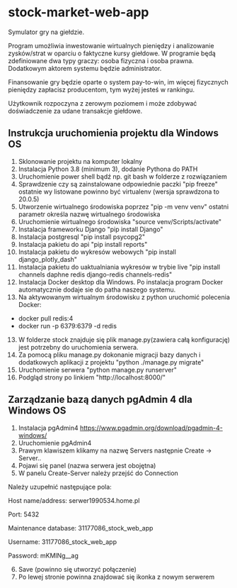 # stock-market-web-app
Symulator gry na giełdzie.

Program umożliwia inwestowanie wirtualnych pieniędzy i analizowanie zysków/strat w oparciu o faktyczne kursy giełdowe.
W programie będą zdefiniowane dwa typy graczy: osoba fizyczna i osoba prawna. Dodatkowym aktorem systemu będzie administrator.

Finansowanie gry będzie oparte o system pay-to-win, im więcej fizycznych pieniędzy zapłacisz producentom, tym wyżej jesteś w rankingu.

Użytkownik rozpoczyna z zerowym poziomem i może zdobywać doświadczenie za udane transakcje giełdowe.

Instrukcja uruchomienia projektu dla Windows OS
------------------

1. Sklonowanie projektu na komputer lokalny
2. Instalacja Python 3.8 (minimum 3), dodanie Pythona do PATH
2. Uruchomienie power shell bądź np. git bash w folderze z rozwiązaniem
3. Sprawdzenie czy są zainstalowane odpowiednie paczki "pip freeze" ostatnie wy listowane powinno być virtualenv (wersja sprawdzona to 20.0.5)
4. Utworzenie wirtualnego środowiska poprzez "pip -m venv venv" ostatni parametr określa nazwę wirtualnego środowiska
5. Uruchomienie wirtualnego środowiska "source venv/Scripts/activate"
6. Instalacja frameworku Django "pip install Django"
7. Instalacja postgresql "pip install psycopg2"
8. Instalacja pakietu do api "pip install reports"
9. Instalacja pakietu do wykresów webowych "pip install django_plotly_dash"
10. Instalacja pakietu do uaktualniania wykresów w trybie live "pip install channels daphne redis django-redis channels-redis"
11. Instalacja Docker desktop dla Windows. Po instalacja program Docker automatycznie dodaje sie do patha naszego systemu.
12. Na aktywowanym wirtualnym środowisku z python uruchomić polecenia Docker:
 - docker pull redis:4
 - docker run -p 6379:6379 -d redis
13. W folderze stock znajduje się plik manage.py(zawiera całą konfigurację) jest potrzebny do uruchomienia serwera.
14. Za pomocą pliku manage.py dokonanie migracji bazy danych i dodatkowych aplikacji z projektu "python ./manage.py migrate"
15. Uruchomienie serwera "python manage.py runserver"
16. Podgląd strony po linkiem "http://localhost:8000/"

Zarządzanie bazą danych pgAdmin 4 dla Windows OS
-----------------

1. Instalacja pgAdmin4 https://www.pgadmin.org/download/pgadmin-4-windows/
2. Uruchomienie pgAdmin4
3. Prawym klawiszem klikamy na nazwę Servers następnie Create -> Server..
4. Pojawi się panel (nazwa serwera jest obojętna)
5. W panelu Create-Server należy przejść do Connection

Należy uzupełnić następujące pola:

Host name/address: serwer1990534.home.pl

Port: 5432

Maintenance database: 31177086_stock_web_app

Username: 31177086_stock_web_app

Password: mKMlNg__ag

6. Save (powinno się utworzyć połączenie)
7. Po lewej stronie powinna znajdować się ikonka z nowym serwerem

